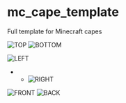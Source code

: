 # mc_cape_template
Full template for Minecraft capes

![TOP](https://img.shields.io/badge/%E2%97%BC-TOP-%230ED145?style=for-the-badge)
![BOTTOM](https://img.shields.io/badge/%E2%97%BC-BOTTOM-%23B83DBA?style=for-the-badge)

![LEFT](https://img.shields.io/badge/%E2%97%BC-LEFT-%2388001B?style=for-the-badge)
* * ![RIGHT](https://img.shields.io/badge/%E2%97%BC-RIGHT-%233F48CC?style=for-the-badge)

![FRONT](https://img.shields.io/badge/%E2%97%BC-FRONT-%2300A8F3?style=for-the-badge)
![BACK](https://img.shields.io/badge/%E2%97%BC-BACK-%23FFCA18?style=for-the-badge)
